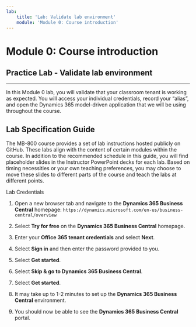 ```yaml
---
lab:
    title: 'Lab: Validate lab environment'
    module: 'Module 0: Course introduction'
---
```



Module 0: Course introduction
========================

## Practice Lab - Validate lab environment 

--------

In this Module 0 lab, you will validate that your classroom tenant is working as expected. You will access your individual credentials, record your “alias”, and open the Dynamics 365 model-driven application that we will be using throughout the course. 

Lab Specification Guide
-----------------------

The MB-800 course provides a set of lab instructions hosted publicly on GitHub.
These labs align with the content of certain modules within the course. In
addition to the recommended schedule in this guide, you will find placeholder
slides in the Instructor PowerPoint decks for each lab. Based on timing
necessities or your own teaching preferences, you may choose to move these
slides to different parts of the course and teach the labs at different points.

Lab Credentials

1.  Open a new browser tab and navigate to the **Dynamics 365 Business Central**
    homepage:
    `https://dynamics.microsoft.com/en-us/business-central/overview`

2.  Select **Try for free** on the **Dynamics 365 Business Central**
    homepage.

3.  Enter your **Office 365 tenant credentials** and select **Next**.

4.  Select **Sign in** and then enter the password provided to you.

5.  Select **Get started**.

6.  Select **Skip & go to Dynamics 365 Business Central**.

7.  Select **Get started**.

8.  It may take up to 1-2 minutes to set up the **Dynamics 365 Business Central**
    environment.

9.  You should now be able to see the **Dynamics 365 Business Central** portal.

